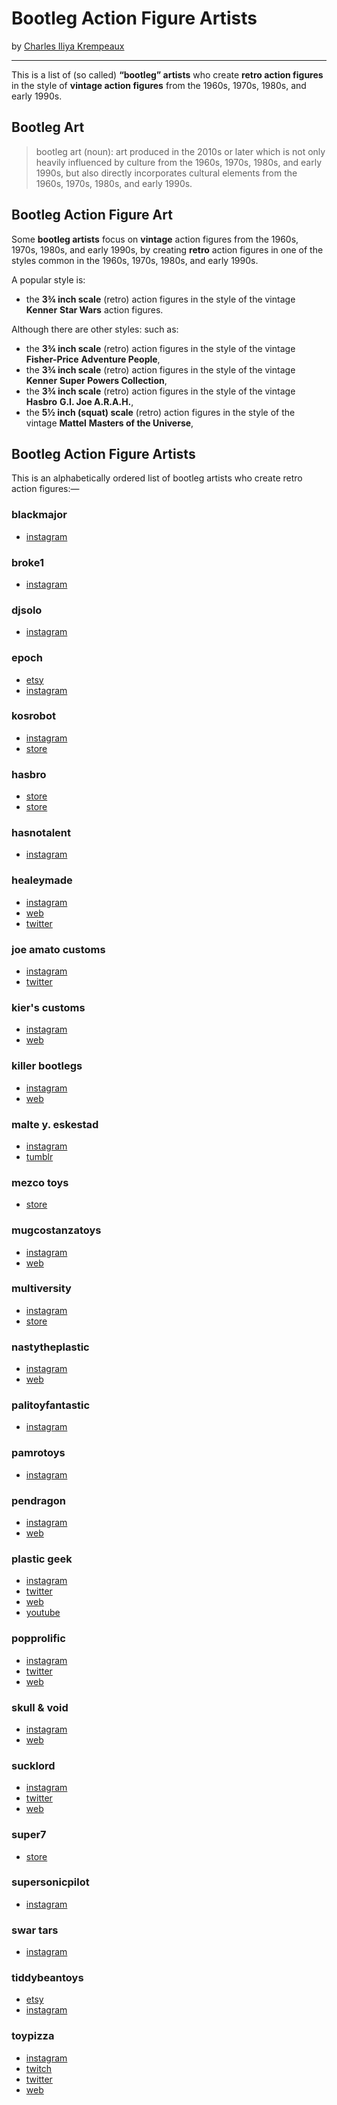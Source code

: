 # Bootleg Action Figure Artists
by [Charles Iliya Krempeaux](http://changelog.ca/)

-----

This is a list of (so called) **“bootleg” artists** who create **retro action figures** in the style of **vintage action figures** from the 1960s, 1970s, 1980s, and early 1990s.

## Bootleg Art

> bootleg art (noun): art produced in the 2010s or later which is not only heavily influenced by culture from the 1960s, 1970s, 1980s, and early 1990s, but also directly incorporates cultural elements from the 1960s, 1970s, 1980s, and early 1990s.

## Bootleg Action Figure Art

Some **bootleg artists** focus on **vintage** action figures from the 1960s, 1970s, 1980s, and early 1990s, by creating **retro** action figures in one of the styles common in the 1960s, 1970s, 1980s, and early 1990s.

A popular style is:

* the **3¾ inch scale** (retro) action figures in the style of the vintage **Kenner** **Star Wars** action figures.

Although there are other styles: such as:

* the **3¾ inch scale** (retro) action figures in the style of the vintage **Fisher-Price** **Adventure People**,
* the **3¾ inch scale** (retro) action figures in the style of the vintage **Kenner** **Super Powers Collection**,
* the **3¾ inch scale** (retro) action figures in the style of the vintage **Hasbro** **G.I. Joe A.R.A.H.**,
* the **5½ inch (squat) scale** (retro) action figures in the style of the vintage **Mattel** **Masters of the Universe**,

## Bootleg Action Figure Artists

This is an alphabetically ordered list of bootleg artists who create retro action figures:—

### blackmajor

* [instagram](https://instagram.com/blackmajor/)

### broke1

* [instagram](https://www.instagram.com/broke1/)

### djsolo

* [instagram](https://www.instagram.com/djsoloisawesome/)

### epoch

* [etsy](https://www.etsy.com/shop/EPOCHARTShop)
* [instagram](https://www.instagram.com/epoch_art/)

### kosrobot

* [instagram](https://www.instagram.com/kosrobot/)
* [store](https://www.instagram.com/kosrobot/)

### hasbro

* [store](https://hasbropulse.com/search?q=retro+375)
* [store](https://hasbropulse.com/search?refinementList%5Bnamed_tags.Series%5D%5B0%5D=Star%20Wars&q=retro%20collection)

### hasnotalent

* [instagram](https://www.instagram.com/hasnotalent/)

### healeymade

* [instagram](https://www.instagram.com/healeymade/) 
* [web](https://healeymade.com/) 
* [twitter](https://twitter.com/healeymade)

### joe amato customs

* [instagram](https://www.instagram.com/joeamatocustoms/)
* [twitter](https://twitter.com/joeamatocustoms)

### kier's customs

* [instagram](https://www.instagram.com/kiers.customs/)
* [web](https://kierscustoms.bigcartel.com/)

### killer bootlegs

* [instagram](https://www.instagram.com/killerbootlegs/)
* [web](http://www.killerbootlegs.com/) 

### malte y. eskestad

* [instagram](https://www.instagram.com/malteeskestad/)
* [tumblr](https://malteeskestad.tumblr.com/)

### mezco toys

* [store](https://www.mezcotoyz.com/5-points)

### mugcostanzatoys

* [instagram](https://www.instagram.com/mugcostanzatoys/)
* [web](https://mugcostanzatoys.bigcartel.com/)

### multiversity

* [instagram](https://www.instagram.com/themultiversity/)
* [store](https://multiversity.storenvy.com/)

### nastytheplastic

* [instagram](https://www.instagram.com/nastytheplastic/)
* [web](https://www.nastytheplastic.com/)

### palitoyfantastic

* [instagram](https://www.instagram.com/palitoyfantastic/)

### pamrotoys

* [instagram](https://www.instagram.com/pamrotoys/)

### pendragon

* [instagram](https://www.instagram.com/p_e_n_d_r_a_g_o_n/)
* [web](https://pendragonbootlegs.com/)

### plastic geek

* [instagram](https://www.instagram.com/theplasticgeek/)
* [twitter](https://twitter.com/theplasticgeek)
* [web](https://www.plasticgeek.com/)
* [youtube](https://www.youtube.com/user/kylash327)

### popprolific

* [instagram](https://www.instagram.com/popprolific/)
* [twitter](https://twitter.com/popprolific)
* [web](https://www.popprolific.com/)

### skull & void

* [instagram](https://www.instagram.com/skullandvoid/)
* [web](https://skullandvoid.bigcartel.com/)

### sucklord

* [instagram](https://www.instagram.com/sucklord/)
* [twitter](https://twitter.com/sucklord)
* [web](http://www.suckadelic.com/)

### super7

* [store](https://super7.com/collections/reaction-figures)

### supersonicpilot

* [instagram](https://www.instagram.com/supersonicpilot/)

### swar tars

* [instagram](https://www.instagram.com/markhelus/)

### tiddybeantoys

* [etsy](https://www.etsy.com/shop/TiddyBeanToys)
* [instagram](https://www.instagram.com/tiddybeantoys/)

### toypizza

* [instagram](https://www.instagram.com/toypizza/)
* [twitch](https://www.knightsoftheslice.com/)
* [twitter](https://twitter.com/toy_pizza)
* [web](https://www.knightsoftheslice.com/)

